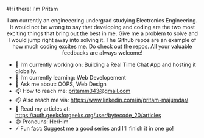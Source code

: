#Hi there! I'm Pritam

<p align=center>I am currently an engineeering undergrad studying Electronics Engineering. It would not be wrong to say that developing and coding are the two most exciting things that bring out the best in me. Give me a problem to solve and I would jump right away into solving it. The Github repos are an example of how much coding excites me. Do check out the repos. All your valuable feedbacks are always welcome!</p>


- 🔭 I’m currently working on: Building a Real Time Chat App and hosting it globally.
- 🌱 I’m currently learning: Web Developement
- 💬 Ask me about: OOPS, Web Design 
- 📫 How to reach me: pritamm343@gmail.com
- 📫 Also reach me via: https://www.linkedin.com/in/pritam-majumdar/
- 💬 Read my articles at: https://auth.geeksforgeeks.org/user/bytecode_20/articles
- 😄 Pronouns: He/Him
- ⚡ Fun fact: Suggest me a good series and I'll finish it in one go!
